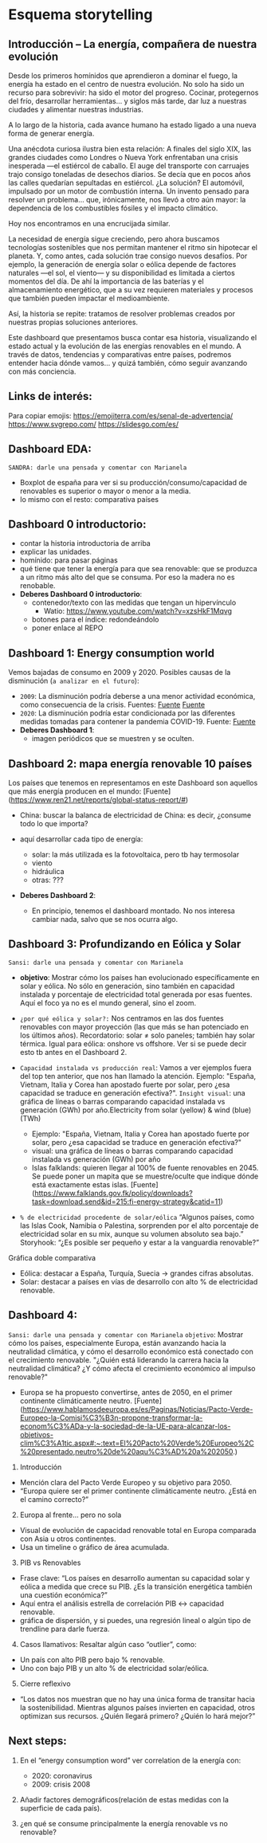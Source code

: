 # Esquema storytelling

## Introducción – La energía, compañera de nuestra evolución

Desde los primeros homínidos que aprendieron a dominar el fuego, la energía ha estado en el centro de nuestra evolución. No solo ha sido un recurso para sobrevivir: ha sido el motor del progreso. Cocinar, protegernos del frío, desarrollar herramientas… y siglos más tarde, dar luz a nuestras ciudades y alimentar nuestras industrias.

A lo largo de la historia, cada avance humano ha estado ligado a una nueva forma de generar energía.

Una anécdota curiosa ilustra bien esta relación:
A finales del siglo XIX, las grandes ciudades como Londres o Nueva York enfrentaban una crisis inesperada —el estiércol de caballo. El auge del transporte con carruajes trajo consigo toneladas de desechos diarios. Se decía que en pocos años las calles quedarían sepultadas en estiércol. ¿La solución? El automóvil, impulsado por un motor de combustión interna. Un invento pensado para resolver un problema… que, irónicamente, nos llevó a otro aún mayor: la dependencia de los combustibles fósiles y el impacto climático.

Hoy nos encontramos en una encrucijada similar.

La necesidad de energía sigue creciendo, pero ahora buscamos tecnologías sostenibles que nos permitan mantener el ritmo sin hipotecar el planeta. Y, como antes, cada solución trae consigo nuevos desafíos.
Por ejemplo, la generación de energía solar o eólica depende de factores naturales —el sol, el viento— y su disponibilidad es limitada a ciertos momentos del día. De ahí la importancia de las baterías y el almacenamiento energético, que a su vez requieren materiales y procesos que también pueden impactar el medioambiente.

Así, la historia se repite: tratamos de resolver problemas creados por nuestras propias soluciones anteriores.

Este dashboard que presentamos busca contar esa historia, visualizando el estado actual y la evolución de las energías renovables en el mundo. A través de datos, tendencias y comparativas entre países, podremos entender hacia dónde vamos… y quizá también, cómo seguir avanzando con más conciencia.

## Links de interés:
Para copiar emojis: https://emojiterra.com/es/senal-de-advertencia/ 
https://www.svgrepo.com/
https://slidesgo.com/es/

## Dashboard EDA:
`SANDRA: darle una pensada y comentar con Marianela`

- Boxplot de españa para ver si su producción/consumo/capacidad de renovables es superior o mayor o menor a la media.
- lo mismo con el resto: comparativa países

## Dashboard 0 introductorio:
- contar la historia introductoria de arriba
- explicar las unidades. 
- homínido: para pasar páginas
- qué tiene que tener la energía para que sea renovable: que se produzca a un ritmo más alto del que se consuma. Por eso la madera no es renobable.
- **Deberes Dashboard 0 introductorio**:
    - contenedor/texto con las medidas que tengan un hipervínculo
        - Watio: https://www.youtube.com/watch?v=xzsHkF1Mqvg
    - botones para el índice: redondeándolo
    - poner enlace al REPO




## Dashboard 1: Energy consumption world
Vemos bajadas de consumo en 2009 y 2020. Posibles causas de la disminución (`a analizar en el futuro`):
- `2009`:  La disminución podría deberse a una menor actividad económica, como consecuencia de la crisis. Fuentes:
[Fuente](https://elpais.com/economia/2009/12/30/actualidad/1262161977_850215.html#:~:text=El%20consumo%20de%20energ%C3%ADa%20el%C3%A9ctrica,publicado%20por%20la%20patronal%20Unesa.)
[Fuente](https://www.miteco.gob.es/content/dam/miteco/es/energia/files-1/balances/Balances/LibrosEnergia/Energia_2009.pdf)
- `2020`: La disminución podría estar condicionada por las diferentes medidas tomadas para contener la pandemia COVID-19. Fuente:
[Fuente](https://www.ree.es/sites/default/files/publication/2022/05/downloadable/inf_sis_elec_ree_2020_0.pdf)
- **Deberes Dashboard 1**:
    - imagen periódicos que se muestren y se oculten.



## Dashboard 2: mapa energía renovable 10 países
Los países que tenemos en representamos en este Dashboard son aquellos que más energía producen en el mundo: 
[Fuente] (https://www.ren21.net/reports/global-status-report/#)
- China: buscar la balanca de electricidad de China: es decir, ¿consume todo lo que importa?

- aquí desarrollar cada tipo de energía: 
    - solar: la más utilizada es la fotovoltaica, pero tb hay termosolar
    - viento
    - hidráulica
    - otras: ???
- **Deberes Dashboard 2**:
    - En principio, tenemos el dashboard montado. No nos interesa cambiar nada, salvo que se nos ocurra algo.



## Dashboard 3: Profundizando en Eólica y Solar

`Sansi: darle una pensada y comentar con Marianela`
- **objetivo**: Mostrar cómo los países han evolucionado específicamente en solar y eólica. No sólo en generación, sino también en capacidad instalada y porcentaje de electricidad total generada por esas fuentes. Aquí el foco ya no es el mundo general, sino el zoom. 

- `¿por qué eólica y solar?:` Nos centramos en las dos fuentes renovables con mayor proyección (las que más se han potenciado en los últimos años). Recordatorio: solar ≠ solo paneles; también hay solar térmica. Igual para eólica: onshore vs offshore. Ver si se puede decir esto tb antes en el Dashboard 2.

- `Capacidad instalada vs producción real`: Vamos a ver ejemplos fuera del top ten anterior, que nos han llamado la atención.
Ejemplo: "España, Vietnam, Italia y Corea han apostado fuerte por solar, pero ¿esa capacidad se traduce en generación efectiva?". `Insight visual`: una gráfica de líneas o barras comparando capacidad instalada vs generación (GWh) por año.Electricity from solar (yellow) & wind (blue) (TWh)
    - Ejemplo: "España, Vietnam, Italia y Corea han apostado fuerte por solar, pero ¿esa capacidad se traduce en generación efectiva?"
    -  visual: una gráfica de líneas o barras comparando capacidad instalada vs generación (GWh) por año
    - Islas falklands: quieren llegar al 100% de fuente renovables en 2045. Se puede poner un mapita que se muestre/oculte que indique dónde está exactamente estas islas.
    [Fuente] (https://www.falklands.gov.fk/policy/downloads?task=download.send&id=215:fi-energy-strategy&catid=11)

- `% de electricidad procedente de solar/eólica`
“Algunos países, como las Islas Cook, Namibia o Palestina, sorprenden por el alto porcentaje de electricidad solar en su mix, aunque su volumen absoluto sea bajo.”
Storyhook: “¿Es posible ser pequeño y estar a la vanguardia renovable?”

Gráfica doble comparativa

- Eólica: destacar a España, Turquía, Suecia → grandes cifras absolutas.
- Solar: destacar a países en vías de desarrollo con alto % de electricidad renovable.


## Dashboard 4: 
`Sansi: darle una pensada y comentar con Marianela`
`objetivo`: 
Mostrar cómo los países, especialmente Europa, están avanzando hacia la neutralidad climática, y cómo el desarrollo económico está conectado con el crecimiento renovable.
"¿Quién está liderando la carrera hacia la neutralidad climática? ¿Y cómo afecta el crecimiento económico al impulso renovable?"


- Europa se ha propuesto convertirse, antes de 2050, en el primer continente climáticamente neutro.
[Fuente] (https://www.hablamosdeeuropa.es/es/Paginas/Noticias/Pacto-Verde-Europeo-la-Comisi%C3%B3n-propone-transformar-la-econom%C3%ADa-y-la-sociedad-de-la-UE-para-alcanzar-los-objetivos-clim%C3%A1tic.aspx#:~:text=El%20Pacto%20Verde%20Europeo%2C%20presentado,neutro%20de%20aqu%C3%AD%20a%202050.)


1. Introducción
- Mención clara del Pacto Verde Europeo y su objetivo para 2050.
- “Europa quiere ser el primer continente climáticamente neutro. ¿Está en el camino correcto?”

2. Europa al frente… pero no sola
- Visual de evolución de capacidad renovable total en Europa comparada con Asia u otros continentes.
- Usa un timeline o gráfico de área acumulada.

3. PIB vs Renovables
- Frase clave: “Los países en desarrollo aumentan su capacidad solar y eólica a medida que crece su PIB. ¿Es la transición energética también una cuestión económica?”
- Aquí entra el análisis estrella de correlación PIB ↔ capacidad renovable.
- gráfica de dispersión, y si puedes, una regresión lineal o algún tipo de trendline para darle fuerza.

4. Casos llamativos: Resaltar algún caso “outlier”, como:

- Un país con alto PIB pero bajo % renovable.
- Uno con bajo PIB y un alto % de electricidad solar/eólica.

5. Cierre reflexivo
- “Los datos nos muestran que no hay una única forma de transitar hacia la sostenibilidad. Mientras algunos países invierten en capacidad, otros optimizan sus recursos. ¿Quién llegará primero? ¿Quién lo hará mejor?”




## Next steps:
1. En el “energy consumption word” ver correlation de la energía con:
    - 2020: coronavirus
    - 2009: crisis 2008

2. Añadir factores demográficos(relación de estas medidas con la superficie de cada país).

3. ¿en qué se consume principalmente la energía renovable vs no renovable? 
